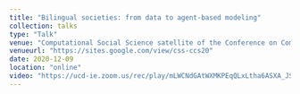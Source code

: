 ```yaml
---
title: "Bilingual societies: from data to agent-based modeling"
collection: talks
type: "Talk"
venue: "Computational Social Science satellite of the Conference on Complex Systems"
venueurl: "https://sites.google.com/view/css-ccs20"
date: 2020-12-09
location: "online"
video: "https://ucd-ie.zoom.us/rec/play/mLWCNdGAtWXMKPEqQLxLtha6ASXA_JSrEMIdDuVmJenl3MIeQoqiZDzpazmEiOcgsSe9V2py7FMrYrO4.Ayzf5k_l3oTlWN4w?startTime=1607515255000"
---
```

